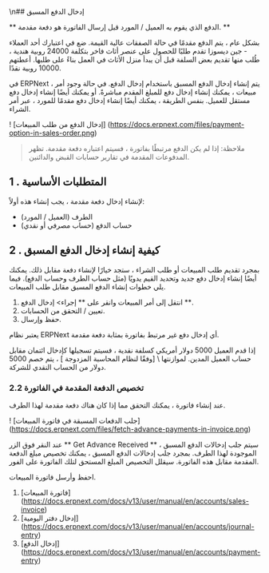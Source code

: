 \n## إدخال الدفع المسبق

** الدفع الذي يقوم به العميل / المورد قبل إرسال الفاتورة هو دفعة مقدمة. **

بشكل عام ، يتم الدفع مقدمًا في حالة الصفقات عالية القيمة. ضع في اعتبارك أحد العملاء - جين ديسوزا تقدم طلبًا للحصول على عنصر أثاث فاخر بتكلفة 24000 روبية هندية ، طُلب منها تقديم بعض السلفة قبل أن يبدأ منزل الأثاث في العمل بناءً على طلبها. أعطتهم 10000 روبية نقدًا.

في ERPNext ، يتم إنشاء إدخال الدفع المسبق باستخدام إدخال الدفع. في حالة وجود أمر مبيعات ، يمكنك إنشاء إدخال دفع للمبلغ المقدم مباشرةً. أو يمكنك أيضًا إنشاء إدخال دفع مستقل للعميل. بنفس الطريقة ، يمكنك أيضًا إنشاء إدخال دفع مقدمًا للمورد ، عبر أمر الشراء.

! [إدخال الدفع من طلب المبيعات] (https://docs.erpnext.com/files/payment-option-in-sales-order.png)

> ملاحظة: إذا لم يكن الدفع مرتبطًا بفاتورة ، فسيتم اعتباره دفعة مقدمة. تظهر المدفوعات المقدمة في تقارير حسابات القبض والدائنين.

## 1 \. المتطلبات الأساسية

لإنشاء إدخال دفعة مقدمة ، يجب إنشاء هذه أولاً:

* الطرف (العميل / المورد)
* حساب الدفع (حساب مصرفي أو نقدي)

## 2 \. كيفية إنشاء إدخال الدفع المسبق

بمجرد تقديم طلب المبيعات أو طلب الشراء ، ستجد خيارًا لإنشاء دفعة مقابل ذلك. يمكنك أيضًا إنشاء إدخال دفع جديد وتحديد القيم يدويًا (مثل حساب الطرف وحساب الدفع). فيما يلي خطوات إنشاء الدفع المسبق مقابل طلب المبيعات.

1. انتقل إلى أمر المبيعات وانقر على ** إجراء> إدخال الدفع **.
2. تعيين / التحقق من الحسابات.
3. حفظ وإرسال.

يعتبر نظام ERPNext أي إدخال دفع غير مرتبط بفاتورة بمثابة دفعة مقدمة.

إذا قدم العميل 5000 دولار أمريكي كسلفة نقدية ، فسيتم تسجيلها كإدخال ائتمان مقابل حساب العميل المدين. لموازنتها \ [وفقًا لنظام المحاسبة المزدوجة \] ، يتم خصم 5000 دولار من الحساب النقدي للشركة.

### 2.2 تخصيص الدفعة المقدمة في الفاتورة

عند إنشاء فاتورة ، يمكنك التحقق مما إذا كان هناك دفعة مقدمة لهذا الطرف.

! [جلب الدفعات المسبقة في فاتورة المبيعات] (https://docs.erpnext.com/files/fetch-advance-payments-in-invoice.png)

عند النقر فوق الزر ** Get Advance Received ** ، سيتم جلب إدخالات الدفع المسبق الموجودة لهذا الطرف. بمجرد جلب إدخالات الدفع المسبق ، يمكنك تخصيص مبلغ الدفعة المقدمة مقابل هذه الفاتورة. سيقلل التخصيص المبلغ المستحق لتلك الفاتورة على الفور.

احفظ وأرسل فاتورة المبيعات.

1. [فاتورة المبيعات] (https://docs.erpnext.com/docs/v13/user/manual/en/accounts/sales-invoice)
2. [إدخال دفتر اليومية] (https://docs.erpnext.com/docs/v13/user/manual/en/accounts/journal-entry)
3. [إدخال الدفع] (https://docs.erpnext.com/docs/v13/user/manual/en/accounts/payment-entry)